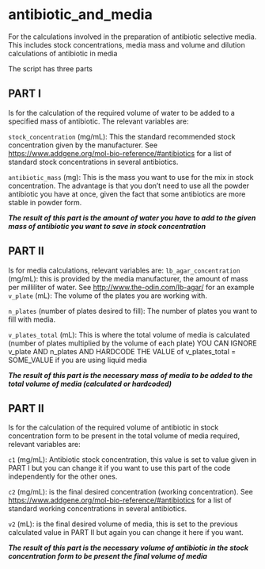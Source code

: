 # antibiotic_and_media
For the calculations involved in the preparation of antibiotic selective media. This includes stock concentrations, media mass and volume and dilution calculations of antibiotic in media

The script has three parts

## PART I 
Is for the calculation of the required volume of water to be added to a specified mass of antibiotic.
The relevant variables are:

`stock_concentration` (mg/mL): This the standard recommended stock concentration given by the manufacturer. See https://www.addgene.org/mol-bio-reference/#antibiotics for a list of standard stock concentrations in several antibiotics.

`antibiotic_mass` (mg): This is the mass you want to use for the mix in stock concentration. The advantage is that you don’t need to use all the powder antibiotic you have at once, given the fact that some antibiotics are more stable in powder form.

***The result of this part is the amount of water you have to add to the given mass of antibiotic you want to save in stock concentration***

## PART II 
Is for media calculations, relevant variables are:
`lb_agar_concentration` (mg/mL): this is provided by the media manufacturer, the amount of mass per milliliter of water. See http://www.the-odin.com/lb-agar/ for an example
`v_plate` (mL): The volume of the plates you are working with.

`n_plates` (number of plates desired to fill): The number of plates you want to fill with media.

`v_plates_total` (mL): This is where the total volume of media is calculated (number of plates multiplied by the volume of each plate) YOU CAN IGNORE v_plate AND n_plates AND HARDCODE THE VALUE of v_plates_total = SOME_VALUE if you are using liquid media

***The result of this part is the necessary mass of media to be added to the total volume of media (calculated or hardcoded)***

## PART II 
Is for the calculation of the required volume of antibiotic in stock concentration form to be present in the total volume of media required, relevant variables are:

`c1` (mg/mL): Antibiotic stock concentration, this value is set to value given in PART I but you can change it if you want to use this part of the code independently for the other ones.

`c2` (mg/mL): is the final desired concentration (working concentration). See https://www.addgene.org/mol-bio-reference/#antibiotics for a list of standard working concentrations in several antibiotics.

`v2` (mL): is the final desired volume of media, this is set to the previous calculated value in PART II but again you can change it here if you want.

***The result of this part is the necessary volume of antibiotic in the stock concentration form to be present the final volume of media***

